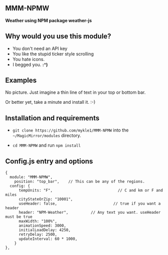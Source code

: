 ## MMM-NPMW

**Weather using NPM package weather-js**

## Why would you use this module?

* You don't need an API key
* You like the stupid ticker style scrolling
* You hate icons.
* I begged you. **:^)**

## Examples

No picture. Just imagine a thin line of text in your top or bottom bar.

Or better yet, take a minute and install it. :-)

## Installation and requirements

* `git clone https://github.com/mykle1/MMM-NPMW` into the `~/MagicMirror/modules` directory.

* `cd MMM-NPMW` and run `npm install`

## Config.js entry and options

    {
      module: "MMM-NPMW",
  		position: "top_bar",	// This can be any of the regions.
      config: {
          tempUnits: "F",		                      // C and km or F and miles
          cityStateOrZip: "10001",
          useHeader: false,                         // true if you want a header
          header: "NPM-Weather",          // Any text you want. useHeader must be true
          maxWidth: "100%",
          animationSpeed: 3000,
          initialLoadDelay: 4250,
          retryDelay: 2500,
          updateInterval: 60 * 1000,
		}
	},
